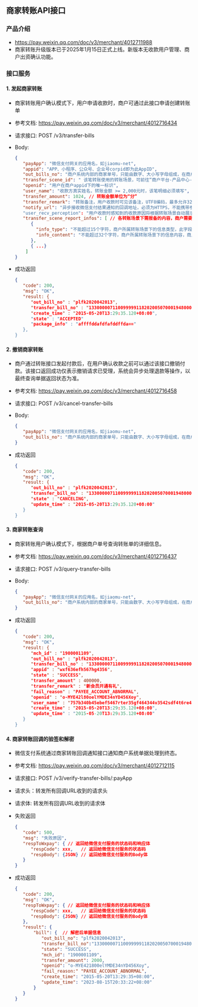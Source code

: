 ## 商家转账API接口

### 产品介绍

- https://pay.weixin.qq.com/doc/v3/merchant/4012711988
- 商家转账升级版本已于2025年1月15日正式上线。新版本无收款用户管理、商户出资确认功能。

### 接口服务

#### 1. 发起商家转账

- 商家转账用户确认模式下，用户申请收款时，商户可通过此接口申请创建转账单

- 参考文档: https://pay.weixin.qq.com/doc/v3/merchant/4012716434

- 请求接口: POST /v3/transfer-bills

- Body:
  
  ```json
  {
     "payApp": "微信支付网关的应用名，如jiaomu-net",
     "appid": "APP、小程序、公众号、企业号corpid即为此AppID",
     "out_bills_no": "商户系统内部的商家单号，只能由数字、大小写字母组成，在商户系统内部唯一",
     "transfer_scene_id": " 该笔转账使用的转账场景，可前往“商户平台-产品中心-商家转账”中申请。如：1000（现金营销），1006（企业报销",
     "openid": "用户在商户appid下的唯一标识",
     "user_name": "收款方真实姓名，转账金额 >= 2,000元时，该笔明细必须填写",
     "transfer_amount": 1024, // 转账金额单位为“分”
     "transfer_remark": "转账备注，用户收款时可见该备注，UTF8编码，最多允许32个字符",
     "notify_url": "异步接收微信支付结果通知的回调地址，必须为HTTPS，不能携带参数"
     "user_recv_perception": "用户收款时感知到的收款原因将根据转账场景自动展示默认内容。如有其他展示需求，可在本字段传入。",
     "transfer_scene_report_infos": [ // 各转账场景下需报备的内容，商户需要按照所属转账场景规则传参
        {
          "info_type": "不能超过15个字符，商户所属转账场景下的信息类型，此字段内容为固定值，需严格按照转账场景报备信息字段说明传参",
          "info_content": "不能超过32个字符，商户所属转账场景下的信息内容，商户可按实际业务场景自定义传参，需严格按照转账场景报备信息字段说明传参"
        },
        { ...}
      ]
  }
  ```

- 成功返回
  
  ```json
  {
     "code": 200,
     "msg": "OK",
     "result: {
        "out_bill_no" : "plfk2020042013",
        "transfer_bill_no" : "1330000071100999991182020050700019480001",
        "create_time" : "2015-05-20T13:29:35.120+08:00",
        "state" : "ACCEPTED"
        "package_info" : "affffddafdfafddffda=="
     },
  }
  ```

#### 2. 撤销商家转账

- 商户通过转账接口发起付款后，在用户确认收款之前可以通过该接口撤销付款。该接口返回成功仅表示撤销请求已受理，系统会异步处理退款等操作，以最终查询单据返回状态为准。

- 参考文档: https://pay.weixin.qq.com/doc/v3/merchant/4012716458

- 请求接口: POST /v3/cancel-transfer-bills

- Body:
  
  ```json
  {
     "payApp": "微信支付网关的应用名，如jiaomu-net",
     "out_bills_no": "商户系统内部的商家单号，只能由数字、大小写字母组成，在商户系统内部唯一"
  }
  ```

- 成功返回
  
  ```json
  {
     "code": 200,
     "msg": "OK",
     "result: {
        "out_bill_no" : "plfk2020042013",
        "transfer_bill_no" : "1330000071100999991182020050700019480001",
        "state" : "CANCELING",
        "update_time" : "2015-05-20T13:29:35.120+08:00"
     }
  }
  ```

#### 3. 商家转账查询

- 商家转账用户确认模式下，根据商户单号查询转账单的详细信息。

- 参考文档: https://pay.weixin.qq.com/doc/v3/merchant/4012716437

- 请求接口: POST /v3/query-transfer-bills

- Body:
  
  ```json
  {
     "payApp": "微信支付网关的应用名，如jiaomu-net",
     "out_bills_no": "商户系统内部的商家单号，只能由数字、大小写字母组成，在商户系统内部唯一"
  }
  ```

- 成功返回
  
  ```json
  {
     "code": 200,
     "msg": "OK",
     "result: {
        "mch_id" : "1900001109",
        "out_bill_no" : "plfk2020042013",
        "transfer_bill_no" : "1330000071100999991182020050700019480001",
        "appid" : "wxf636efh567hg4356",
        "state" : "SUCCESS",
        "transfer_amount" : 400000,
        "transfer_remark" : "新会员开通有礼",
        "fail_reason" : "PAYEE_ACCOUNT_ABNORMAL",
        "openid" : "o-MYE42l80oelYMDE34nYD456Xoy",
        "user_name" : "757b340b45ebef5467rter35gf464344v3542sdf4t6re4tb4f54ty45t4yyry45",
        "create_time" : "2015-05-20T13:29:35.120+08:00",
        "update_time" : "2015-05-20T13:29:35.120+08:00"
     }
  }
  ```

#### 4. 商家转账回调的验签和解密

- 微信支付系统通过商家转账回调通知接口通知商户系统单据处理到终态。

- 参考文档: https://pay.weixin.qq.com/doc/v3/merchant/4012712115

- 请求接口: POST /v3/verify-transfer-bills/:payApp

- 请求头：转发所有回调URL收到的请求头

- 请求体: 转发所有回调URL收到的请求体

- 失败返回
  
  ```json
  {
     "code": 500,
     "msg": "失败原因",
     "respToWxpay": { // 返回给微信支付服务的状态码和响应体
        "respCode": xxx,   // 返回给微信支付服务的状态码
        "respBody": {JSON} // 返回给微信支付服务的Body体
     }
  }
  ```

- 成功返回
  
  ```json
  {
     "code": 200,
     "msg": "OK",
     "respToWxpay": { // 返回给微信支付服务的状态码和响应体
        "respCode": xxx,   // 返回给微信支付服务的状态码
        "respBody": {JSON} // 返回给微信支付服务的Body体
     },
     "result": {
         "bill": {  // 解密后单据信息
            "out_bill_no": "plfk2020042013",
            "transfer_bill_no":"1330000071100999991182020050700019480001",
            "state": "SUCCESS",
            "mch_id": "1900001109",
            "transfer_amount": 2000,
            "openid": "o-MYE421800elYMDE34nYD456Xoy",
            "fail_reason:" "PAYEE_ACCOUNT_ABNORMAL",
            "create_time": "2015-05-20T13:29:35+08:00",
            "update_time": "2023-08-15T20:33:22+08:00"
         }
     }
  }
  ```
